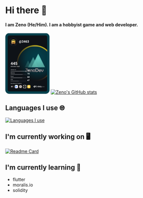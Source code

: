 # Hi there 👋
#### I am Zeno (He/Him). I am a hobbyist game and web developer.
<a href="https://app.daily.dev/3463"><img src="https://github.com/Zeno3463/Zeno3463/blob/main/devcard.svg" width="140" alt="Zeno's Dev Card"/></a>
[![Zeno's GitHub stats](https://github-readme-stats.vercel.app/api?username=Zeno3463&theme=dracula)](https://github.com/Zeno3463)

## Languages I use 🌐
[![Languages I use](https://github-readme-stats.vercel.app/api/top-langs/?username=Zeno3463&theme=dracula)](https://github.com/Zeno3463)

## I'm currently working on 🖥️
[![Readme Card](https://github-readme-stats.vercel.app/api/pin/?username=Zeno3463&repo=generation-142&theme=dracula)](https://github.com/Zeno3463/generation-142)

## I'm currently learning 📕
- flutter
- moralis.io
- solidity

<!--
**Zeno3463/Zeno3463** is a ✨ _special_ ✨ repository because its `README.md` (this file) appears on your GitHub profile.

Here are some ideas to get you started:

- 🔭 I’m currently working on ...
- 🌱 I’m currently learning ...
- 👯 I’m looking to collaborate on ...
- 🤔 I’m looking for help with ...
- 💬 Ask me about ...
- 📫 How to reach me: ...
- 😄 Pronouns: ...
- ⚡ Fun fact: ...
-->
